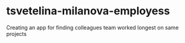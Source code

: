 # tsvetelina-milanova-employess
Creating an app for finding colleagues team worked longest on same projects
